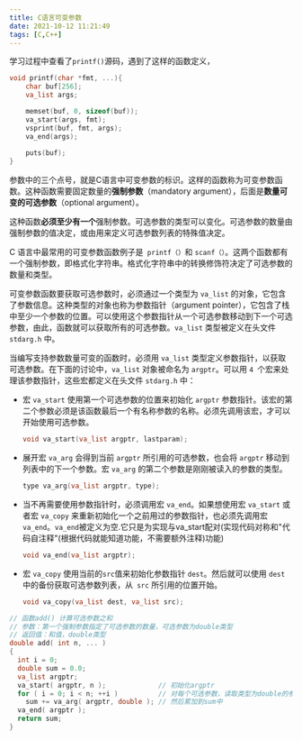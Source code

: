 ```yaml
---
title: C语言可变参数
date: 2021-10-12 11:21:49
tags: [C,C++]
---
```

学习过程中查看了`printf()`源码，遇到了这样的函数定义，
```c
void printf(char *fmt, ...){
    char buf[256];
    va_list args;

    memset(buf, 0, sizeof(buf));
    va_start(args, fmt);
    vsprint(buf, fmt, args);
    va_end(args);
    
    puts(buf);
}
```
参数中的三个点号，就是C语言中可变参数的标识。这样的函数称为可变参数函数。这种函数需要固定数量的**强制参数**（mandatory argument），后面是**数量可变的可选参数**（optional argument）。

这种函数**必须至少有一个**强制参数。可选参数的类型可以变化。可选参数的数量由强制参数的值决定，或由用来定义可选参数列表的特殊值决定。

C 语言中最常用的可变参数函数例子是` printf（）`和 `scanf（）`。这两个函数都有一个强制参数，即格式化字符串。格式化字符串中的转换修饰符决定了可选参数的数量和类型。

可变参数函数要获取可选参数时，必须通过一个类型为 `va_list` 的对象，它包含了参数信息。这种类型的对象也称为参数指针（argument pointer），它包含了栈中至少一个参数的位置。可以使用这个参数指针从一个可选参数移动到下一个可选参数，由此，函数就可以获取所有的可选参数。`va_list` 类型被定义在头文件 `stdarg.h` 中。

当编写支持参数数量可变的函数时，必须用 `va_list` 类型定义参数指针，以获取可选参数。在下面的讨论中，`va_list` 对象被命名为 `argptr`。可以用 `4 `个宏来处理该参数指针，这些宏都定义在头文件 `stdarg.h` 中：
- 宏 `va_start` 使用第一个可选参数的位置来初始化 `argptr` 参数指针。该宏的第二个参数必须是该函数最后一个有名称参数的名称。必须先调用该宏，才可以开始使用可选参数。
    ```c
    void va_start(va_list argptr, lastparam);
    ```

- 展开宏 `va_arg` 会得到当前 `argptr` 所引用的可选参数，也会将 `argptr` 移动到列表中的下一个参数。宏 `va_arg` 的第二个参数是刚刚被读入的参数的类型。
    ```c
    type va_arg(va_list argptr, type);
    ```
- 当不再需要使用参数指针时，必须调用宏 `va_end`。如果想使用宏 `va_start` 或者宏 `va_copy` 来重新初始化一个之前用过的参数指针，也必须先调用宏 `va_end`。`va_end`被定义为空.它只是为实现与va_start配对(实现代码对称和"代码自注释"(根据代码就能知道功能，不需要额外注释)功能)
    ```c
    void va_end(va_list argptr);
    ```

- 宏 `va_copy` 使用当前的` src `值来初始化参数指针 `dest`。然后就可以使用 `dest `中的备份获取可选参数列表，从` src` 所引用的位置开始。
    ```c
    void va_copy(va_list dest, va_list src);
    ```

```c
// 函数add() 计算可选参数之和
// 参数：第一个强制参数指定了可选参数的数量，可选参数为double类型
// 返回值：和值，double类型
double add( int n, ... )
{
  int i = 0;
  double sum = 0.0;
  va_list argptr;
  va_start( argptr, n );             // 初始化argptr
  for ( i = 0; i < n; ++i )          // 对每个可选参数，读取类型为double的参数，
    sum += va_arg( argptr, double ); // 然后累加到sum中
  va_end( argptr );
  return sum;
}
```